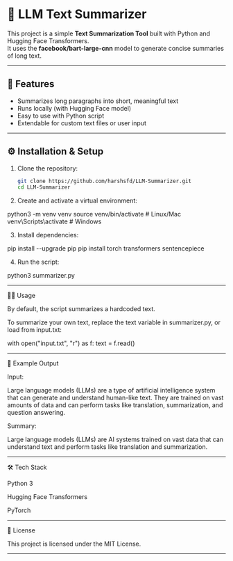 # 📝 LLM Text Summarizer

This project is a simple **Text Summarization Tool** built with Python and Hugging Face Transformers.  
It uses the **facebook/bart-large-cnn** model to generate concise summaries of long text.

---

## 🚀 Features
- Summarizes long paragraphs into short, meaningful text  
- Runs locally (with Hugging Face model)  
- Easy to use with Python script  
- Extendable for custom text files or user input  

---

## ⚙️ Installation & Setup

1. Clone the repository:
   ```bash
   git clone https://github.com/harshsfd/LLM-Summarizer.git
   cd LLM-Summarizer

2. Create and activate a virtual environment:

python3 -m venv venv
source venv/bin/activate   # Linux/Mac
venv\Scripts\activate      # Windows


3. Install dependencies:

pip install --upgrade pip
pip install torch transformers sentencepiece


4. Run the script:

python3 summarizer.py




---

🧑‍💻 Usage

By default, the script summarizes a hardcoded text.

To summarize your own text, replace the text variable in summarizer.py, or load from input.txt:

with open("input.txt", "r") as f:
    text = f.read()


---

📌 Example Output

Input:

Large language models (LLMs) are a type of artificial intelligence system
that can generate and understand human-like text. They are trained on vast
amounts of data and can perform tasks like translation, summarization,
and question answering.

Summary:

Large language models (LLMs) are AI systems trained on vast data that can
understand text and perform tasks like translation and summarization.


---

🛠️ Tech Stack

Python 3

Hugging Face Transformers

PyTorch



---

📄 License

This project is licensed under the MIT License.

---
